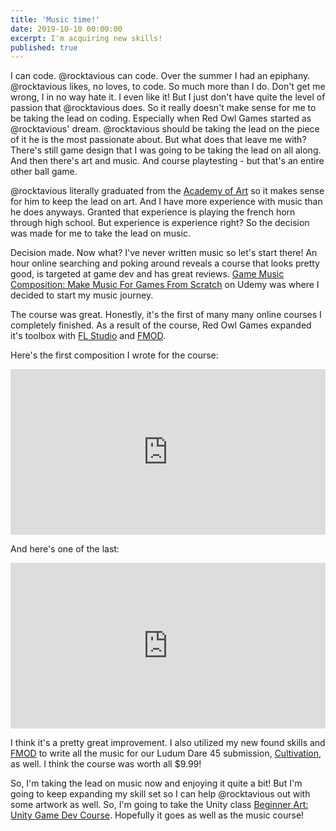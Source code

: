 ```yaml
---
title: 'Music time!'
date: 2019-10-10 00:00:00
excerpt: I'm acquiring new skills!
published: true
---
```


I can code.  @rocktavious can code.  Over the summer I had an epiphany.  @rocktavious likes, no loves, to code.  So much more than I do.  Don't get me wrong, I in no way hate it.  I even like it!  But I just don't have quite the level of passion that @rocktavious does.  So it really doesn't make sense for me to be taking the lead on coding.  Especially when Red Owl Games started as @rocktavious' dream.  @rocktavious should be taking the lead on the piece of it he is the most passionate about.  But what does that leave me with?  There's still game design that I was going to be taking the lead on all along.  And then there's art and music.  And course playtesting - but that's an entire other ball game.

@rocktavious literally graduated from the [Academy of Art](https://www.academyart.edu/) so it makes sense for him to keep the lead on art.  And I have more experience with music than he does anyways.  Granted that experience is playing the french horn through high school.  But experience is experience right?  So the decision was made for me to take the lead on music.

Decision made.  Now what?  I've never written music so let's start there!  An hour online searching and poking around reveals a course that looks pretty good, is targeted at game dev and has great reviews.  [Game Music Composition: Make Music For Games From Scratch](https://www.udemy.com/course/gamemusiccourse/) on Udemy was where I decided to start my music journey.

The course was great.  Honestly, it's the first of many many online courses I completely finished.  As a result of the course, Red Owl Games expanded it's toolbox with [FL Studio](https://www.image-line.com/flstudio/) and [FMOD](https://www.fmod.com/).

Here's the first composition I wrote for the course:

<p><iframe width="100%" height="265" src="https://clyp.it/nl1dynx4/widget" frameborder="0"></iframe></p>

And here's one of the last: 

<p><iframe width="100%" height="265" src="https://clyp.it/lnczkzwn/widget" frameborder="0"></iframe></p>


I think it's a pretty great improvement.  I also utilized my new found skills and [FMOD](https://www.fmod.com/) to write all the music for our Ludum Dare 45 submission, [Cultivation](https://redowlgames.com/project/ld45), as well.  I think the course was worth all $9.99!

So, I'm taking the lead on music now and enjoying it quite a bit!  But I'm going to keep expanding my skill set so I can help @rocktavious out with some artwork as well.  So, I'm going to take the Unity class [Beginner Art: Unity Game Dev Course](https://learn.unity.com/course/unity-game-development-course-beginner-art).  Hopefully it goes as well as the music course!

